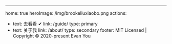 ---
home: true
heroImage: /img/brookeliuxiaobo.png
actions:
  - text: 去看看 ✔
    link: /guide/
    type: primary
  - text: 关于我
    link: /about/
    type: secondary
footer: MIT Licensed | Copyright © 2020-present Evan You
